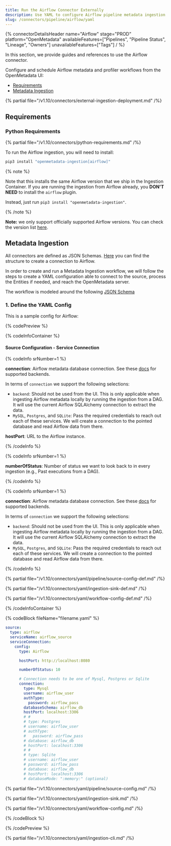 ```yaml
---
title: Run the Airflow Connector Externally
description: Use YAML to configure Airflow pipeline metadata ingestion including DAGs, tasks, scheduling, and lineage mapping.
slug: /connectors/pipeline/airflow/yaml
---
```


{% connectorDetailsHeader
name="Airflow"
stage="PROD"
platform="OpenMetadata"
availableFeatures=["Pipelines", "Pipeline Status", "Lineage", "Owners"]
unavailableFeatures=["Tags"]
/ %}

In this section, we provide guides and references to use the Airflow connector.

Configure and schedule Airflow metadata and profiler workflows from the OpenMetadata UI:

- [Requirements](#requirements)
- [Metadata Ingestion](#metadata-ingestion)

{% partial file="/v1.10/connectors/external-ingestion-deployment.md" /%}

## Requirements

### Python Requirements

{% partial file="/v1.10/connectors/python-requirements.md" /%}

To run the Airflow ingestion, you will need to install:

```bash
pip3 install "openmetadata-ingestion[airflow]"
```

{% note %}

Note that this installs the same Airflow version that we ship in the Ingestion Container. If you are running
the ingestion from Airflow already, you **DON'T NEED** to install the `airflow` plugin.

Instead, just run `pip3 install "openmetadata-ingestion"`.

{% /note %}


**Note:** we only support officially supported Airflow versions. You can check the version list [here](https://airflow.apache.org/docs/apache-airflow/stable/installation/supported-versions.html).

## Metadata Ingestion

All connectors are defined as JSON Schemas.
[Here](https://github.com/open-metadata/OpenMetadata/blob/main/openmetadata-spec/src/main/resources/json/schema/entity/services/connections/pipeline/airflowConnection.json)
you can find the structure to create a connection to Airflow.

In order to create and run a Metadata Ingestion workflow, we will follow
the steps to create a YAML configuration able to connect to the source,
process the Entities if needed, and reach the OpenMetadata server.

The workflow is modeled around the following
[JSON Schema](https://github.com/open-metadata/OpenMetadata/blob/main/openmetadata-spec/src/main/resources/json/schema/metadataIngestion/workflow.json)

### 1. Define the YAML Config

This is a sample config for Airflow:

{% codePreview %}

{% codeInfoContainer %}

#### Source Configuration - Service Connection

{% codeInfo srNumber=1 %}

**connection**: Airflow metadata database connection. See
  these [docs](https://airflow.apache.org/docs/apache-airflow/stable/howto/set-up-database.html)
  for supported backends.

In terms of `connection` we support the following selections:

- `backend`: Should not be used from the UI. This is only applicable when ingesting Airflow metadata locally by running
  the ingestion from a DAG. It will use the current Airflow SQLAlchemy connection to extract the data.
- `MySQL`, `Postgres`, and `SQLite`: Pass the required credentials to reach out each of these services. We will
  create a connection to the pointed database and read Airflow data from there.

**hostPort**: URL to the Airflow instance.


{% /codeInfo %}

{% codeInfo srNumber=1 %}

**numberOfStatus**: Number of status we want to look back to in every ingestion (e.g., Past executions from a DAG).



{% /codeInfo %}

{% codeInfo srNumber=1 %}

**connection**: Airflow metadata database connection. See
  these [docs](https://airflow.apache.org/docs/apache-airflow/stable/howto/set-up-database.html)
  for supported backends.

In terms of `connection` we support the following selections:

- `backend`: Should not be used from the UI. This is only applicable when ingesting Airflow metadata locally by running
  the ingestion from a DAG. It will use the current Airflow SQLAlchemy connection to extract the data.
- `MySQL`, `Postgres`, and `SQLite`: Pass the required credentials to reach out each of these services. We will
  create a connection to the pointed database and read Airflow data from there.

{% /codeInfo %}

{% partial file="/v1.10/connectors/yaml/pipeline/source-config-def.md" /%}

{% partial file="/v1.10/connectors/yaml/ingestion-sink-def.md" /%}

{% partial file="/v1.10/connectors/yaml/workflow-config-def.md" /%}

{% /codeInfoContainer %}

{% codeBlock fileName="filename.yaml" %}

```yaml {% isCodeBlock=true %}
source:
  type: airflow
  serviceName: airflow_source
  serviceConnection:
    config:
      type: Airflow
```
```yaml {% srNumber=6 %}
      hostPort: http://localhost:8080
```
```yaml {% srNumber=6 %}
      numberOfStatus: 10
```
```yaml {% srNumber=6 %}
      # Connection needs to be one of Mysql, Postgres or Sqlite
      connection:
        type: Mysql
        username: airflow_user
        authType:
          password: airflow_pass
        databaseSchema: airflow_db
        hostPort: localhost:3306
        # #
        # type: Postgres
        # username: airflow_user
        # authType:
        #   password: airflow_pass
        # database: airflow_db
        # hostPort: localhost:3306
        # #
        # type: Sqlite
        # username: airflow_user
        # password: airflow_pass
        # database: airflow_db
        # hostPort: localhost:3306
        # databaseMode: ":memory:" (optional)
```

{% partial file="/v1.10/connectors/yaml/pipeline/source-config.md" /%}

{% partial file="/v1.10/connectors/yaml/ingestion-sink.md" /%}

{% partial file="/v1.10/connectors/yaml/workflow-config.md" /%}

{% /codeBlock %}

{% /codePreview %}

{% partial file="/v1.10/connectors/yaml/ingestion-cli.md" /%}

